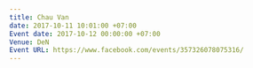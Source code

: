 ```yaml
---
title: Chau Van
date: 2017-10-11 10:01:00 +07:00
Event date: 2017-10-12 00:00:00 +07:00
Venue: DeN
Event URL: https://www.facebook.com/events/357326078075316/
---
```


